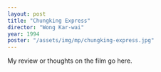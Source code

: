```yaml
---
layout: post
title: "Chungking Express"
director: "Wong Kar-wai"
year: 1994
poster: "/assets/img/mp/chungking-express.jpg"
---
```


My review or thoughts on the film go here.
